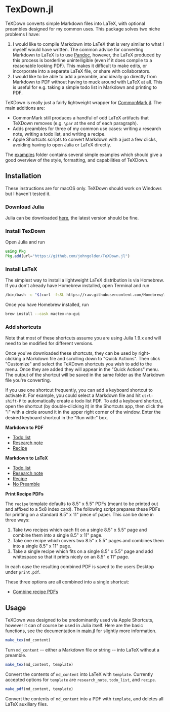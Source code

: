 # TexDown.jl

TeXDown converts simple Markdown files into LaTeX, with optional preambles designed for my common uses. This package solves two niche problems I have:

1. I would like to compile Markdown into LaTeX that is very similar to what I myself would have written. The common advice for converting Markdown to LaTeX is to use [Pandoc](https://pandoc.org), however, the LaTeX produced by this process is borderline unintelligible (even if it does compile to a reasonable looking PDF). This makes it difficult to make edits, or incorporate into a separate LaTeX file, or share with collaborators.
2. I would like to be able to add a preamble, and ideally go directly from Markdown to PDF without having to muck around with LaTeX at all. This is useful for e.g. taking a simple todo list in Markdown and printing to PDF.

TeXDown is really just a fairly lightweight wrapper for [CommonMark.jl](https://github.com/MichaelHatherly/CommonMark.jl). The main additions are:

* CommonMark still produces a handful of odd LaTeX artifacts that TeXDown removes (e.g. `\par` at the end of each paragraph).
* Adds preambles for three of my common use cases: writing a research note, writing a todo list, and writing a recipe. 
* Apple Shortcuts scripts to convert Markdown with a just a few clicks, avoiding having to open Julia or LaTeX directly.

The [examples](examples/) folder contains several simple examples which should give a good overview of the style, formatting, and capabilities of TeXDown.

## Installation
These instructions are for macOS only. TeXDown should work on Windows but I haven't tested it. 

### Download Julia
Julia can be downloaded [here](https://julialang.org/downloads/), the latest version should be fine.

### Install TexDown
Open Julia and run
```julia
using Pkg
Pkg.add(url="https://github.com/johngolden/TeXDown.jl")
```

### Install LaTeX
The simplest way to install a lightweight LaTeX distribution is via Homebrew. If you don't already have Homebrew installed, open Terminal and run
```zsh
/bin/bash -c "$(curl -fsSL https://raw.githubusercontent.com/Homebrew/install/HEAD/install.sh)"
```

Once you have Homebrew installed, run
```zsh
brew install --cask mactex-no-gui
```

### Add shortcuts
Note that most of these shortcuts assume you are using Julia 1.9.x and will need to be modified for different versions.

Once you've downloaded these shortcuts, they can be used by right-clicking a Markdown file and scrolling down to "Quick Actions". Then click "Customize" and select the TeXDown shortcuts you wish to add to the menu. Once they are added they will appear in the "Quick Actions" menu. The output of the shortcut will be saved in the same folder as the Markdown file you're converting.

If you use one shortcut frequently, you can add a keyboard shortcut to activate it. For example, you could select a Markdown file and hit `ctrl-shift-P` to automatically create a todo list PDF. To add a keyboard shortcut, open the shortcut (by double-clicking it) in the Shortcuts app, then click the "ℹ︎" with a circle around it in the upper right corner of the window. Enter the desired keyboard shortcut in the "Run with:" box.

**Markdown to PDF**
* [Todo list](https://www.icloud.com/shortcuts/447956dcd2db44db861ba56869fb1631)
* [Research note](https://www.icloud.com/shortcuts/45c416490ffd4f0eb9b099ae7919bd19)
* [Recipe](https://www.icloud.com/shortcuts/24b1beeefbd84abbb282bb011a3db4a1)

**Markdown to LaTeX**
* [Todo list](https://www.icloud.com/shortcuts/4e39d211b3e5450898c92e9d96f2890d)
* [Research note](https://www.icloud.com/shortcuts/d94943b28ee04d4daee6c2d6ca10088d)
* [Recipe](https://www.icloud.com/shortcuts/902037aa4bcf4e64aeae77fa2816222d)
* [No Preamble](https://www.icloud.com/shortcuts/967334bb0872405db3c95d7124d03bce)


**Print Recipe PDFs**

The `recipe` template defaults to 8.5" x 5.5" PDFs (meant to be printed out and affixed to a 5x8 index card). The following script prepares these PDFs for printing on a standard 8.5" x 11" piece of paper. This can be done in three ways:

1. Take two recipes which each fit on a single 8.5" x 5.5" page and combine them into a single 8.5" x 11" page.
2. Take one recipe which covers two 8.5" x 5.5" pages and combines them into a single 8.5" x 11" page.
3. Take a single recipe which fits on a single 8.5" x 5.5" page and add whitespace so that it prints nicely on an 8.5" x 11" page.

In each case the resulting combined PDF is saved to the users Desktop under `print.pdf`.

These three options are all combined into a single shortcut:

* [Combine recipe PDFs](https://www.icloud.com/shortcuts/eca3563e1407489eb119ddf4c6faa13b)



## Usage
TeXDown was designed to be predominantly used via Apple Shortcuts, however it can of course be used in Julia itself. Here are the basic functions, see the documentation in [main.jl](src/main.jl) for slightly more information.

```julia
make_tex(md_content)
```
Turn `md_content` -- either a Markdown file or string -- into LaTeX without a preamble.

```julia
make_tex(md_content, template)
```
Convert the contents of `md_content` into LaTeX with `template`. Currently accepted options for `template` are `research_note`, `todo_list`, and `recipe`.

```julia
make_pdf(md_content, template)
```
Convert the contents of `md_content` into a PDF with `template`, and deletes all LaTeX auxiliary files. 
